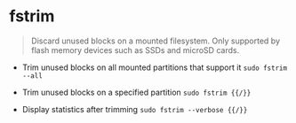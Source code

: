# fstrim
> Discard unused blocks on a mounted filesystem.
> Only supported by flash memory devices such as SSDs and microSD cards.

- Trim unused blocks on all mounted partitions that support it
`sudo fstrim --all`

- Trim unused blocks on a specified partition
`sudo fstrim {{/}}`

- Display statistics after trimming
`sudo fstrim --verbose {{/}}`

